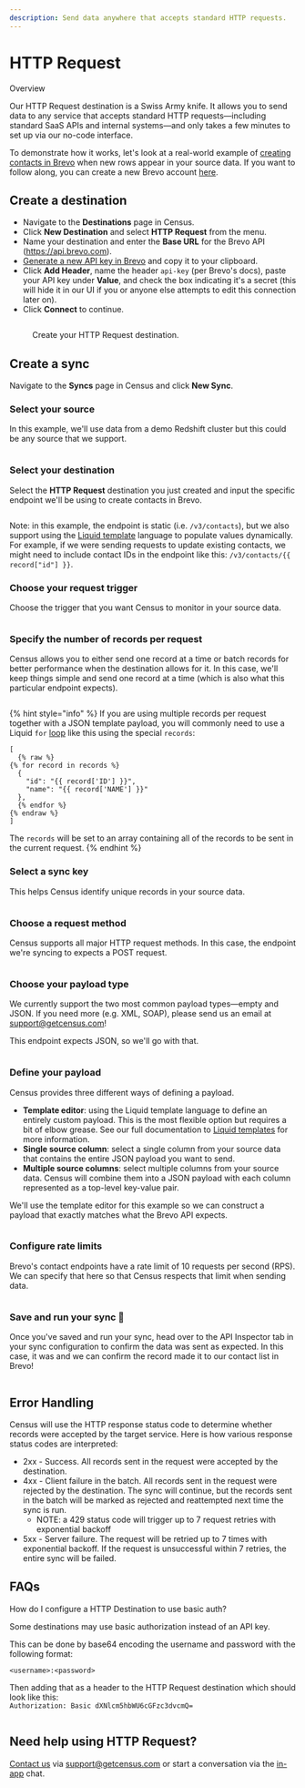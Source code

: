 ```yaml
---
description: Send data anywhere that accepts standard HTTP requests.
---
```


# HTTP Request

Overview

Our HTTP Request destination is a Swiss Army knife. It allows you to send data to any service that accepts standard HTTP requests—including standard SaaS APIs and internal systems—and only takes a few minutes to set up via our no-code interface.

To demonstrate how it works, let's look at a real-world example of [creating contacts in Brevo](https://developers.brevo.com/reference/createcontact) when new rows appear in your source data. If you want to follow along, you can create a new Brevo account [here](https://www.brevo.com/).

## Create a destination

* Navigate to the **Destinations** page in Census.
* Click **New Destination** and select **HTTP Request** from the menu.
* Name your destination and enter the **Base URL** for the Brevo API (https://api.brevo.com).
* [Generate a new API key in Brevo](https://app.brevo.com/settings/keys/api) and copy it to your clipboard.
* Click **Add Header**, name the header `api-key` (per Brevo's docs), paste your API key under **Value**, and check the box indicating it's a secret (this will hide it in our UI if you or anyone else attempts to edit this connection later on).
* Click **Connect** to continue.

<figure><img src="../.gitbook/assets/CleanShot 2023-09-25 at 17.00.14@2x (1).png" alt=""><figcaption><p>Create your HTTP Request destination.</p></figcaption></figure>

## Create a sync

Navigate to the **Syncs** page in Census and click **New Sync**.

### Select your source

In this example, we'll use data from a demo Redshift cluster but this could be any source that we support.

<figure><img src="../.gitbook/assets/CleanShot 2023-09-25 at 17.08.55@2x.png" alt=""><figcaption></figcaption></figure>

### Select your destination

Select the **HTTP Request** destination you just created and input the specific endpoint we'll be using to create contacts in Brevo.

<figure><img src="../.gitbook/assets/CleanShot 2023-09-25 at 17.14.00@2x.png" alt=""><figcaption></figcaption></figure>

Note: in this example, the endpoint is static (i.e. `/v3/contacts`), but we also support using the [Liquid](../syncs/structuring-data/liquid-templates.md)[ template](../syncs/structuring-data/liquid-templates.md) language to populate values dynamically. For example, if we were sending requests to update existing contacts, we might need to include contact IDs in the endpoint like this: `/v3/contacts/{{ record["id"] }}`.

### Choose your request trigger

Choose the trigger that you want Census to monitor in your source data.&#x20;

<figure><img src="../.gitbook/assets/CleanShot 2023-09-25 at 17.24.32@2x.png" alt=""><figcaption></figcaption></figure>

### Specify the number of records per request

Census allows you to either send one record at a time or batch records for better performance when the destination allows for it. In this case, we'll keep things simple and send one record at a time (which is also what this particular endpoint expects).

<figure><img src="../.gitbook/assets/CleanShot 2023-09-25 at 17.27.23@2x.png" alt=""><figcaption></figcaption></figure>

{% hint style="info" %}
If you are using multiple records per request together with a JSON template payload, you will commonly need to use a Liquid `for` [loop](../syncs/structuring-data/liquid-templates.md#looping) like this using the special `records`:

```liquid
[
  {% raw %}
{% for record in records %}
  {
    "id": "{{ record['ID'] }}",
    "name": "{{ record['NAME'] }}"
  },
  {% endfor %}
{% endraw %}
]
```

The `records` will be set to an array containing all of the records to be sent in the current request.
{% endhint %}

### Select a sync key

This helps Census identify unique records in your source data.

<figure><img src="../.gitbook/assets/CleanShot 2023-09-25 at 17.30.21@2x.png" alt=""><figcaption></figcaption></figure>

### Choose a request method

Census supports all major HTTP request methods. In this case, the endpoint we're syncing to expects a POST request.

<figure><img src="../.gitbook/assets/image (65).png" alt=""><figcaption></figcaption></figure>

### Choose your payload type

We currently support the two most common payload types—empty and JSON. If you need more (e.g. XML, SOAP), please send us an email at support@getcensus.com!

This endpoint expects JSON, so we'll go with that.

<figure><img src="../.gitbook/assets/CleanShot 2023-09-25 at 17.32.57@2x.png" alt=""><figcaption></figcaption></figure>

### Define your payload

Census provides three different ways of defining a payload.

* **Template editor**: using the Liquid template language to define an entirely custom payload. This is the most flexible option but requires a bit of elbow grease. See our full documentation to [Liquid templates](../syncs/structuring-data/liquid-templates.md) for more information.
* **Single source column**: select a single column from your source data that contains the entire JSON payload you want to send.
* **Multiple source columns**: select multiple columns from your source data. Census will combine them into a JSON payload with each column represented as a top-level key-value pair.

We'll use the template editor for this example so we can construct a payload that exactly matches what the Brevo API expects.

<figure><img src="../.gitbook/assets/CleanShot 2023-09-25 at 17.49.11@2x.png" alt=""><figcaption></figcaption></figure>

### Configure rate limits

Brevo's contact endpoints have a rate limit of 10 requests per second (RPS). We can specify that here so that Census respects that limit when sending data.

<figure><img src="../.gitbook/assets/CleanShot 2023-09-25 at 17.39.02@2x.png" alt=""><figcaption></figcaption></figure>

### Save and run your sync :clap:

Once you've saved and run your sync, head over to the API Inspector tab in your sync configuration to confirm the data was sent as expected. In this case, it was and we can confirm the record made it to our contact list in Brevo!

<figure><img src="../.gitbook/assets/CleanShot 2023-09-25 at 18.10.51@2x.png" alt=""><figcaption></figcaption></figure>

## Error Handling

Census will use the HTTP response status code to determine whether records were accepted by the target service. Here is how various response status codes are interpreted:

* 2xx - Success. All records sent in the request were accepted by the destination.
* 4xx - Client failure in the batch. All records sent in the request were rejected by the destination. The sync will continue, but the records sent in the batch will be marked as rejected and reattempted next time the sync is run.
  * NOTE: a 429 status code will trigger up to 7 request retries with exponential backoff
* 5xx - Server failure. The request will be retried up to 7 times with exponential backoff. If the request is unsuccessful within 7 retries, the entire sync will be failed.

## FAQs

How do I configure a HTTP Destination to use basic auth?

Some destinations may use basic authorization instead of an API key.

This can be done by base64 encoding the username and password with the following format:

`<username>:<password>`

Then adding that as a header to the HTTP Request destination which should look like this:\
`Authorization: Basic dXNlcm5hbWU6cGFzc3dvcmQ=`

<figure><img src="../.gitbook/assets/Screenshot 2025-02-04 at 16.55.33.png" alt=""><figcaption></figcaption></figure>

## Need help using HTTP Request?

[Contact us](mailto:support@getcensus.com) via support@getcensus.com or start a conversation via the [in-app](https://app.getcensus.com) chat.

